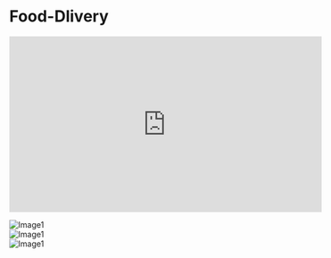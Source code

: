 # Food-Dlivery

<iframe width="560" height="315" src="https://www.youtube.com/embed/EyQZop2zfQA" frameborder="0" allow="accelerometer; autoplay; encrypted-media; gyroscope; picture-in-picture" allowfullscreen></iframe>

![Image1](https://i.ibb.co/PWc9KrD/e92ce484-0885-4389-bbec-d57b9a5e93bc.jpg)  
![Image1](https://i.ibb.co/PWc9KrD/e92ce484-0885-4389-bbec-d57b9a5e93bc.jpg)  
![Image1](https://i.ibb.co/f8nZHSk/57686e35-e975-42bc-afae-94db873a8bf6.jpg)  
 

